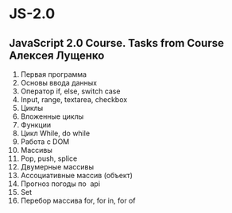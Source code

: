# JS-2.0
JavaScript 2.0 Course. Tasks from Course Алексея Лущенко
---
1. Первая программа
2. Основы ввода данных
3. Оператор if, else, switch case
4. Input, range, textarea, checkbox
5. Циклы
6. Вложенные циклы
7. Функции
8. Цикл While, do while
9. Работа с DOM
10. Массивы
11. Pop, push, splice
12. Двумерные массивы
13. Ассоциативные массив (объект)
14. Прогноз погоды по  api
15. Set
16. Перебор массива for, for in, for of
